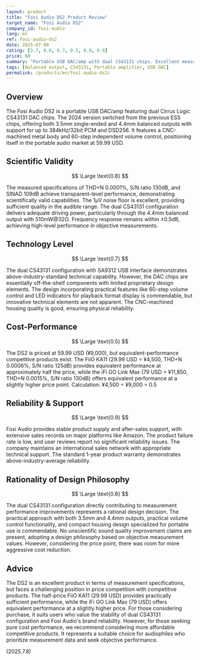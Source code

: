 ```yaml
---
layout: product
title: "Fosi Audio DS2 Product Review"
target_name: "Fosi Audio DS2"
company_id: fosi-audio
lang: en
ref: fosi-audio-ds2
date: 2025-07-08
rating: [3.7, 0.8, 0.7, 0.5, 0.9, 0.8]
price: 60
summary: "Portable USB DAC/amp with dual CS43131 chips. Excellent measurement specs and reasonable pricing, but faces tough competition from competitive products"
tags: [Balanced output, CS43131, Portable amplifier, USB DAC]
permalink: /products/en/fosi-audio-ds2/
---
```

## Overview

The Fosi Audio DS2 is a portable USB DAC/amp featuring dual Cirrus Logic CS43131 DAC chips. The 2024 version switched from the previous ESS chips, offering both 3.5mm single-ended and 4.4mm balanced outputs with support for up to 384kHz/32bit PCM and DSD256. It features a CNC-machined metal body and 60-step independent volume control, positioning itself in the portable audio market at 59.99 USD.

## Scientific Validity

$$ \Large \text{0.8} $$

The measured specifications of THD+N 0.0001%, S/N ratio 130dB, and SINAD 109dB achieve transparent-level performance, demonstrating scientifically valid capabilities. The 1μV noise floor is excellent, providing sufficient quality in the audible range. The dual CS43131 configuration delivers adequate driving power, particularly through the 4.4mm balanced output with 510mW@32Ω. Frequency response remains within ±0.5dB, achieving high-level performance in objective measurements.

## Technology Level

$$ \Large \text{0.7} $$

The dual CS43131 configuration with SA9312 USB interface demonstrates above-industry-standard technical capability. However, the DAC chips are essentially off-the-shelf components with limited proprietary design elements. The design incorporating practical features like 60-step volume control and LED indicators for playback format display is commendable, but innovative technical elements are not apparent. The CNC-machined housing quality is good, ensuring physical reliability.

## Cost-Performance

$$ \Large \text{0.5} $$

The DS2 is priced at 59.99 USD (¥9,000), but equivalent-performance competitive products exist. The FiiO KA11 (29.99 USD = ¥4,500, THD+N 0.0006%, S/N ratio 125dB) provides equivalent performance at approximately half the price, while the iFi GO Link Max (79 USD = ¥11,850, THD+N 0.0015%, S/N ratio 130dB) offers equivalent performance at a slightly higher price point. Calculation: ¥4,500 ÷ ¥9,000 = 0.5

## Reliability & Support

$$ \Large \text{0.9} $$

Fosi Audio provides stable product supply and after-sales support, with extensive sales records on major platforms like Amazon. The product failure rate is low, and user reviews report no significant reliability issues. The company maintains an international sales network with appropriate technical support. The standard 1-year product warranty demonstrates above-industry-average reliability.

## Rationality of Design Philosophy

$$ \Large \text{0.8} $$

The dual CS43131 configuration directly contributing to measurement performance improvements represents a rational design decision. The practical approach with both 3.5mm and 4.4mm outputs, practical volume control functionality, and compact housing design specialized for portable use is commendable. No unscientific sound quality improvement claims are present, adopting a design philosophy based on objective measurement values. However, considering the price point, there was room for more aggressive cost reduction.

## Advice

The DS2 is an excellent product in terms of measurement specifications, but faces a challenging position in price competition with competitive products. The half-price FiiO KA11 (29.99 USD) provides practically sufficient performance, while the iFi GO Link Max (79 USD) offers equivalent performance at a slightly higher price. For those considering purchase, it suits users who value the stability of dual CS43131 configuration and Fosi Audio's brand reliability. However, for those seeking pure cost performance, we recommend considering more affordable competitive products. It represents a suitable choice for audiophiles who prioritize measurement data and seek objective performance.

(2025.7.8)